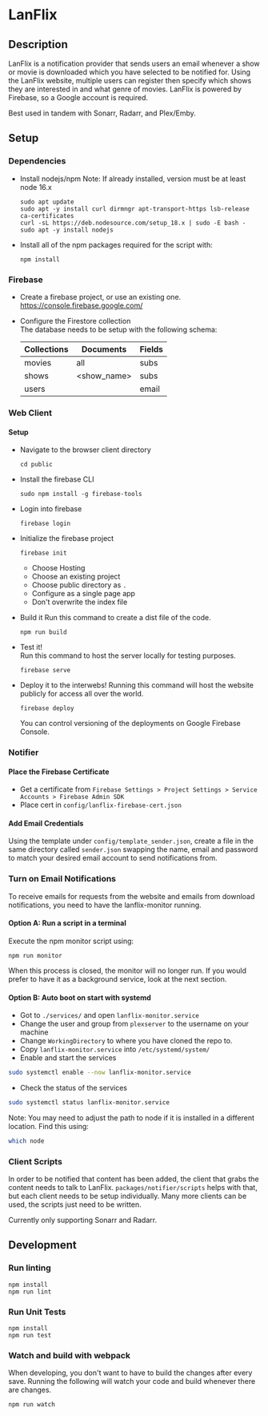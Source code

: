 # LanFlix

## Description

LanFlix is a notification provider that sends users an email whenever a show or movie is downloaded which you have selected to be notified for. Using the LanFlix website, multiple users can register then specify which shows they are interested in and what genre of movies. LanFlix is powered by Firebase, so a Google account is required.

Best used in tandem with Sonarr, Radarr, and Plex/Emby.

## Setup

### Dependencies

- Install nodejs/npm
  Note: If already installed, version must be at least node 16.x
  ```
  sudo apt update
  sudo apt -y install curl dirmngr apt-transport-https lsb-release ca-certificates
  curl -sL https://deb.nodesource.com/setup_18.x | sudo -E bash -
  sudo apt -y install nodejs
  ```
- Install all of the npm packages required for the script with:
  ```
  npm install
  ```

### Firebase

- Create a firebase project, or use an existing one.  
  https://console.firebase.google.com/

- Configure the Firestore collection  
  The database needs to be setup with the following schema:

  | Collections | Documents   | Fields |
  | ----------- | ----------- | ------ |
  | movies      | all         | subs   |
  | shows       | <show_name> | subs   |
  | users       | <name>      | email  |

### Web Client

#### Setup

- Navigate to the browser client directory
  ```
  cd public
  ```
- Install the firebase CLI
  ```
  sudo npm install -g firebase-tools
  ```
- Login into firebase
  ```
  firebase login
  ```
- Initialize the firebase project

  ```
  firebase init
  ```

  - Choose Hosting
  - Choose an existing project
  - Choose public directory as `.`
  - Configure as a single page app
  - Don't overwrite the index file

- Build it
  Run this command to create a dist file of the code.
  ```
  npm run build
  ```
- Test it!  
  Run this command to host the server locally for testing purposes.
  ```
  firebase serve
  ```
- Deploy it to the interwebs!
  Running this command will host the website publicly for access all over the world.
  ```
  firebase deploy
  ```
  You can control versioning of the deployments on Google Firebase Console.

### Notifier

#### Place the Firebase Certificate

- Get a certificate from `Firebase Settings > Project Settings > Service Accounts > Firebase Admin SDK`
- Place cert in `config/lanflix-firebase-cert.json`

#### Add Email Credentials

Using the template under `config/template_sender.json`, create a file in the same directory called `sender.json` swapping the name, email and password to match your desired email account to send notifications from.

### Turn on Email Notifications

To receive emails for requests from the website and emails from download notifications, you need to have the lanflix-monitor running.

#### Option A: Run a script in a terminal

Execute the npm monitor script using:

```
npm run monitor
```

When this process is closed, the monitor will no longer run. If you would prefer to have it as a background service, look at the next section.

#### Option B: Auto boot on start with systemd

- Got to `./services/` and open `lanflix-monitor.service`
- Change the user and group from `plexserver` to the username on your machine
- Change `WorkingDirectory` to where you have cloned the repo to.
- Copy `lanflix-monitor.service` into `/etc/systemd/system/`
- Enable and start the services

```bash
sudo systemctl enable --now lanflix-monitor.service
```

- Check the status of the services

```bash
sudo systemctl status lanflix-monitor.service
```

Note: You may need to adjust the path to node if it is installed in a different location. Find this using:

```bash
which node
```

### Client Scripts

In order to be notified that content has been added, the client that grabs the content needs to talk to LanFlix. `packages/notifier/scripts` helps with that, but each client needs to be setup individually. Many more clients can be used, the scripts just need to be written.

Currently only supporting Sonarr and Radarr.

## Development

### Run linting

```
npm install
npm run lint
```

### Run Unit Tests

```
npm install
npm run test
```

### Watch and build with webpack

When developing, you don't want to have to build the changes after every save. Running the following will watch your code and build whenever there are changes.

```
npm run watch
```

